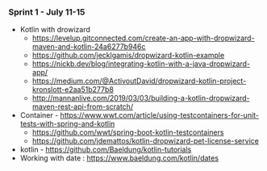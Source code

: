 ### Sprint 1 - July 11-15

* Kotlin with drowizard
  * https://levelup.gitconnected.com/create-an-app-with-dropwizard-maven-and-kotlin-24a6277b946c
  * https://github.com/jecklgamis/dropwizard-kotlin-example
  * https://nickb.dev/blog/integrating-kotlin-with-a-java-dropwizard-app/
  * https://medium.com/@ActivoutDavid/dropwizard-kotlin-project-kronslott-e2aa51b277b8
  * http://mannanlive.com/2019/03/03/building-a-kotlin-dropwizard-maven-rest-api-from-scratch/
* Container - https://www.wwt.com/article/using-testcontainers-for-unit-tests-with-spring-and-kotlin
  - https://github.com/wwt/spring-boot-kotlin-testcontainers
  * https://github.com/jdemattos/kotlin-dropwizard-pet-license-service
* kotlin - https://github.com/Baeldung/kotlin-tutorials 
* Working with date : https://www.baeldung.com/kotlin/dates